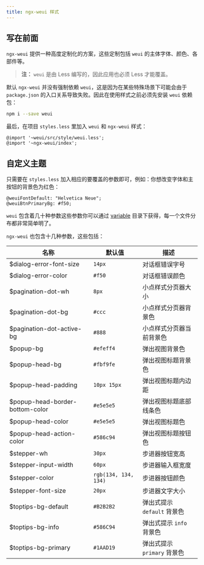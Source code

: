 ```yaml
---
title: ngx-weui 样式
---
```


## 写在前面

`ngx-weui` 提供一种高度定制化的方案，这些定制包括 `weui` 的主体字体、颜色、各部件等。

> **注：** `weui` 是由 Less 编写的，因此应用也必须 Less 才能覆盖。

默认 `ngx-weui` 并没有强制依赖 `weui`，这是因为在某些特殊场景下可能会由于 `package.json` 的入口关系导致失败。因此在使用样式之前必须先安装 `weui` 依赖包：

```bash
npm i --save weui
```

最后，在项目 `styles.less` 里加入 `weui` 和 `ngx-weui` 样式：

```less
@import '~weui/src/style/weui.less';
@import '~ngx-weui/index';
```

## 自定义主题

只需要在 `styles.less` 加入相应的要覆盖的参数即可，例如：你想改变字体和主按钮的背景色为红色：

```less
@weuiFontDefault: "Helvetica Neue";
@weuiBtnPrimaryBg: #f50;
```

`weui` 包含着几十种参数这些参数你可以通过 [variable](https://github.com/Tencent/weui/tree/master/src/style/base/variable) 目录下获得，每一个文件分布都非常简单明了。

`ngx-weui` 也包含十几种参数，这些包括：

| 名称 | 默认值 | 描述
| ---- | ----- | ----
| $dialog-error-font-size | `14px` | 对话框错误字号
| $dialog-error-color | `#f50` | 对话框错误颜色
| $pagination-dot-wh | `8px` | 小点样式分页器大小
| $pagination-dot-bg | `#ccc` | 小点样式分页器背景色
| $pagination-dot-active-bg | `#888` | 小点样式分页器当前背景色
| $popup-bg | `#efeff4` | 弹出视图背景色
| $popup-head-bg | `#fbf9fe` | 弹出视图标题背景色
| $popup-head-padding | `10px 15px` | 弹出视图标题内边距
| $popup-head-border-bottom-color | `#e5e5e5` | 弹出视图标题底部线条色
| $popup-head-color | `#e5e5e5` | 弹出视图标题色
| $popup-head-action-color | `#586c94` | 弹出视图标题按钮色
| $stepper-wh | `30px` | 步进器按钮宽高
| $stepper-input-width | `60px` | 步进器输入框宽度
| $stepper-color | `rgb(134, 134, 134)` | 步进器按钮颜色
| $stepper-font-size | `20px` | 步进器文字大小
| $toptips-bg-default | `#B2B2B2` | 弹出式提示 `default` 背景色
| $toptips-bg-info | `#586C94` | 弹出式提示 `info` 背景色
| $toptips-bg-primary | `#1AAD19` | 弹出式提示 `primary` 背景色

